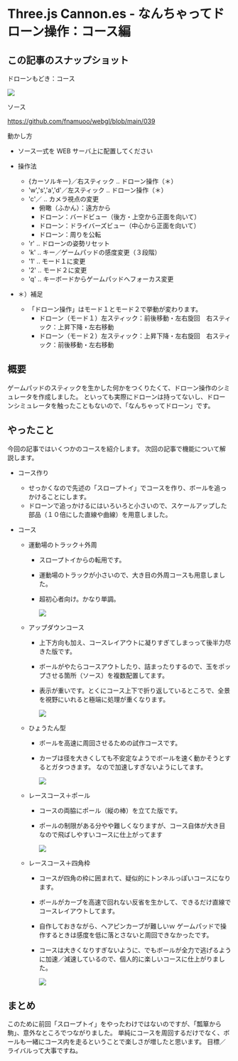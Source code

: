 # Three.js Cannon.es - なんちゃってドローン操作：コース編

## この記事のスナップショット

ドローンもどき：コース

![](https://storage.googleapis.com/zenn-user-upload/3a9500c80b5d-20250103.jpg)

ソース

https://github.com/fnamuoo/webgl/blob/main/039

動かし方

- ソース一式を WEB サーバ上に配置してください
- 操作法
  - {カーソルキー}／右スティック  .. ドローン操作（＊）
  - 'w','s','a','d'／左スティック .. ドローン操作（＊）
  - 'c'／ .. カメラ視点の変更
    - 俯瞰（ふかん）：遠方から
    - ドローン：バードビュー（後方・上空から正面を向いて）
    - ドローン：ドライバーズビュー（中心から正面を向いて）
    - ドローン：周りを公転
  - 'r' .. ドローンの姿勢リセット
  - 'k' .. キー／ゲームパッドの感度変更（３段階）
  - '1' .. モード１に変更
  - '2' .. モード２に変更
  - 'q' .. キーボードからゲームパッドへフォーカス変更

- ＊）補足
  -  「ドローン操作」はモード１とモード２で挙動が変わります。
      - ドローン（モード１）左スティック：前後移動・左右旋回　右スティック：上昇下降・左右移動
     - ドローン（モード２）左スティック：上昇下降・左右旋回　右スティック：前後移動・左右移動


## 概要

ゲームパッドのスティックを生かした何かをつくりたくて、ドローン操作のシミュレータを作成しました。
といっても実際にドローンは持ってないし、ドローンシミュレータを触ったこともないので、「なんちゃってドローン」です。

## やったこと

今回の記事ではいくつかのコースを紹介します。
次回の記事で機能について解説します。

- コース作り
  - せっかくなので先述の「スロープトイ」でコースを作り、ボールを追っかけることにします。
  - ドローンで追っかけるにはいろいろと小さいので、スケールアップした部品（１０倍にした直線や曲線）を用意しました。

- コース
  - 運動場のトラック＋外周
    - スロープトイからの転用です。
    - 運動場のトラックが小さいので、大き目の外周コースも用意しました。
    - 超初心者向け。かなり単調。

      ![](https://storage.googleapis.com/zenn-user-upload/0995a25ae470-20250103.jpg)

  - アップダウンコース
    - 上下方向も加え、コースレイアウトに凝りすぎてしまっって後半力尽きた版です。
    - ボールがやたらコースアウトしたり、詰まったりするので、玉をポップさせる箇所（ソース）を複数配置してます。
    - 表示が重いです。とくにコース上下で折り返しているところで、全景を視野にいれると極端に処理が重くなります。

      ![](https://storage.googleapis.com/zenn-user-upload/9fa53644e313-20250103.jpg)

  - ひょうたん型
    - ボールを高速に周回させるための試作コースです。
    - カーブは径を大きくしても不安定なようでボールを速く動かそうとするとガタつきます。
      なので加速しすぎないようにしてます。

      ![](https://storage.googleapis.com/zenn-user-upload/449005a16ab0-20250103.jpg)

  - レースコース＋ポール
    - コースの両脇にポール（縦の棒）を立てた版です。
    - ポールの制限がある分やや難しくなりますが、コース自体が大き目なので飛ばしやすいコースに仕上がってます

      ![](https://storage.googleapis.com/zenn-user-upload/022b7857065a-20250103.jpg)

  - レースコース＋四角枠
    - コースが四角の枠に囲まれて、疑似的にトンネルっぽいコースになります。
    - ボールがカーブを高速で回れない反省を生かして、できるだけ直線でコースレイアウトしてます。
    - 自作しておきながら、ヘアピンカーブが難しいｗ
      ゲームパッドで操作するときは感度を低に落とさないと周回できなかったです。
    - コースは大きくなりすぎないように、でもボールが全力で逃げるように加速／減速しているので、個人的に楽しいコースに仕上がりました。

      ![](https://storage.googleapis.com/zenn-user-upload/471cddca0125-20250103.jpg)

## まとめ

このために前回「スロープトイ」をやったわけではないのですが、「瓢箪から駒」、意外なところでつながりました。
単純にコースを周回するだけでなく、ボールも一緒にコース内を走るということで楽しさが増したと思います。
目標／ライバルって大事ですね。



